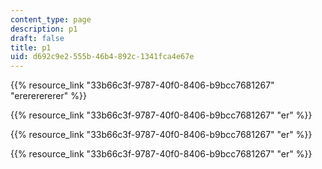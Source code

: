 ```yaml
---
content_type: page
description: p1
draft: false
title: p1
uid: d692c9e2-555b-46b4-892c-1341fca4e67e
---
```

{{% resource_link "33b66c3f-9787-40f0-8406-b9bcc7681267" "erererererer" %}}

{{% resource_link "33b66c3f-9787-40f0-8406-b9bcc7681267" "er" %}}

{{% resource_link "33b66c3f-9787-40f0-8406-b9bcc7681267" "er" %}}

{{% resource_link "33b66c3f-9787-40f0-8406-b9bcc7681267" "er" %}}